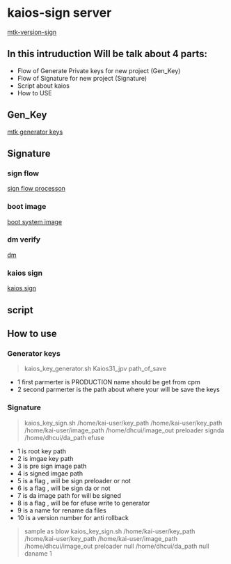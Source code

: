 # kaios-sign server 
[mtk-version-sign](https://git.kaiostech.com/xiao.yu/local_project/-/blob/master/version_sign/README.md)

## In this intruduction Will be talk about 4 parts:
*  Flow of Generate Private keys for new project (Gen_Key)
*  Flow of Signature for new project (Signature)
*  Script about kaios
*  How to USE

## Gen_Key

[mtk generator keys](https://www.processon.com/mindmap/5ebb5ba5f346fb6907ef6148)


## Signature

### sign flow
[sign flow processon](https://www.processon.com/diagraming/5e66e7e0e4b06578661f76bd)

### boot image
[boot system image](https://www.processon.com/apps/5e7b1a46e4b01518203cc98a)

### dm verify
[dm](https://www.processon.com/apps/5e79c847e4b092510f713b56)

### kaios sign
[kaios sign](https://www.processon.com/mindmap/5e859a59e4b0893f957c88c4)

## script

## How to use

### Generator keys


>  kaios_key_generator.sh Kaios31_jpv path_of_save

* 1 first parmerter is PRODUCTION name should be get from cpm 
* 2 second parmerter is the path about where your will be save the keys


### Signature
>  kaios_key_sign.sh /home/kai-user/key_path /home/kai-user/key_path /home/kai-user/image_path /home/dhcui/image_out preloader signda /home/dhcui/da_path efuse

* 1  is root key path
* 2  is imgae key path
* 3  is pre sign image path
* 4  is signed imgae path
* 5  is a flag , wiil be sign preloader or not
* 6  is a flag , will be sign da or not
* 7  is da image path for will be signed
* 8  is a flag , will be for efuse write  to generator
* 9  is a name for rename da files 
* 10 is a version number for anti rollback

>  sample as blow 
>  kaios_key_sign.sh /home/kai-user/key_path /home/kai-user/key_path /home/kai-user/image_path /home/dhcui/image_out preloader null /home/dhcui/da_path null daname 1
